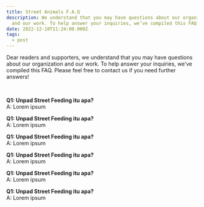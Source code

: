 ```yaml
---
title: Street Animals F.A.Q
description: We understand that you may have questions about our organization
  and our work. To help answer your inquiries, we’ve compiled this FAQ.
date: 2022-12-10T11:24:00.000Z
tags:
  - post
---
```

Dear readers and supporters, we understand that you may have questions about our organization and our work. To help answer your inquiries, we’ve compiled this FAQ. Please feel free to contact us if you need further answers!

<br>

**Q1: Unpad Street Feeding itu apa?**\
A:  Lorem ipsum

**Q1: Unpad Street Feeding itu apa?**\
A:  Lorem ipsum

**Q1: Unpad Street Feeding itu apa?**\
A:  Lorem ipsum

**Q1: Unpad Street Feeding itu apa?**\
A:  Lorem ipsum

**Q1: Unpad Street Feeding itu apa?**\
A:  Lorem ipsum

**Q1: Unpad Street Feeding itu apa?**\
A:  Lorem ipsum

